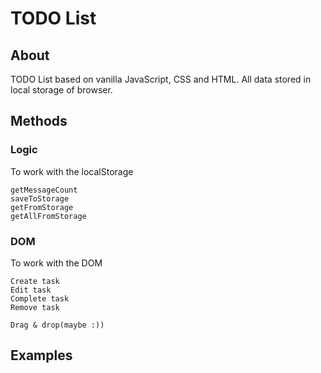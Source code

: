 TODO List
========

## About
TODO List based on vanilla JavaScript, CSS and HTML. All data stored in local storage of browser.

## Methods
### Logic
To work with the localStorage
```
getMessageCount
saveToStorage
getFromStorage
getAllFromStorage
```

### DOM
To work with the DOM
```
Create task
Edit task
Complete task
Remove task

Drag & drop(maybe :))
```
## Examples
